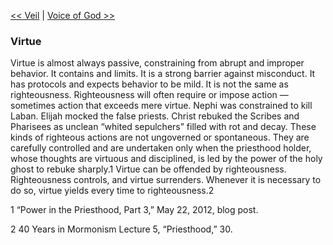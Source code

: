 [<< Veil](Veil.md)  |  [Voice of God >>](Voice%20of%20God.md)

### Virtue
Virtue is almost always passive, constraining from abrupt and improper behavior. It contains and limits. It is a strong barrier against misconduct. It has protocols and expects behavior to be mild. It is not the same as righteousness. Righteousness will often require or impose action — sometimes action that exceeds mere virtue. Nephi was constrained to kill Laban. Elijah mocked the false priests. Christ rebuked the Scribes and Pharisees as unclean “whited sepulchers” filled with rot and decay. These kinds of righteous actions are not ungoverned or spontaneous. They are carefully controlled and are undertaken only when the priesthood holder, whose thoughts are virtuous and disciplined, is led by the power of the holy ghost to rebuke sharply.1 Virtue can be offended by righteousness. Righteousness controls, and virtue surrenders. Whenever it is necessary to do so, virtue yields every time to righteousness.2



1 “Power in the Priesthood, Part 3,” May 22, 2012, blog post.


2 40 Years in Mormonism Lecture 5, “Priesthood,” 30.
